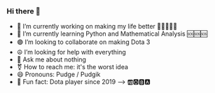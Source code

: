 ### Hi there 👋


- 🗿 I’m currently working on making my life better 🧡💛💚💙💜
- 🔣 I’m currently learning Python and Mathematical Analysis 🆘🆘🆘
- 🟣 I’m looking to collaborate on making Dota 3
- ☮ I’m looking for help with everything
- 💬 Ask me about nothing
- ⚧ How to reach me: it's the worst idea
- 😄 Pronouns: Pudge / Pudgik
- 🤡 Fun fact: Dota player since 2019
--> 🆎🅾🅱🅰
  
